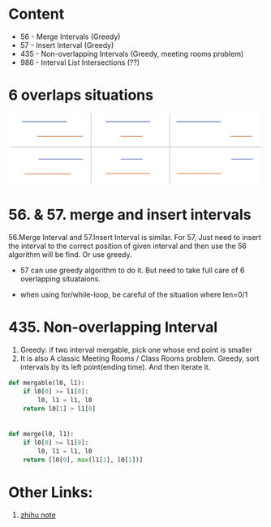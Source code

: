 # Content
* 56 - Merge Intervals (Greedy)
* 57 - Insert Interval (Greedy)
* 435 - Non-overlapping Intervals (Greedy, meeting rooms problem)
* 986 - Interval List Intersections (??)

# 6 overlaps situations 
![6-overlaps](6-overlaps.png)

# 56. & 57. merge and insert intervals
56.Merge Interval and 57.Insert Interval is similar. For 57, Just need to insert the interval to the correct position of given interval and then use the 56 algorithm will be find. Or use greedy.

* 57 can use greedy algorithm to do it. But need to take full care of 6 overlapping situataions.

* when using for/while-loop, be careful of the situation where len=0/1

# 435. Non-overlapping Interval
1. Greedy: if two interval mergable, pick one whose end point is smaller
2. It is also A classic Meeting Rooms / Class Rooms problem. Greedy, sort intervals by its left point(ending time). And then iterate it.


```python
def mergable(l0, l1):
    if l0[0] >= l1[0]:
        l0, l1 = l1, l0
    return l0[1] > l1[0]


def merge(l0, l1):
    if l0[0] >= l1[0]:
        l0, l1 = l1, l0
    return [l0[0], max(l1[1], l0[1])]
```

# Other Links:
1. [zhihu note][zhihu-note]

[zhihu-note]: https://zhuanlan.zhihu.com/p/114704401